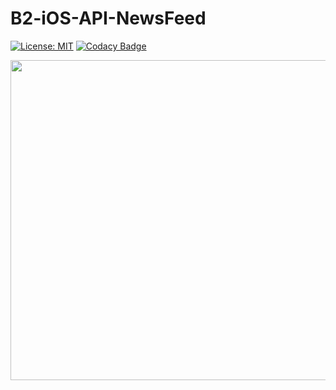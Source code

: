 # B2-iOS-API-NewsFeed
[![License: MIT](https://img.shields.io/badge/License-MIT-yellow.svg)](https://github.com/safroalex/B1-PostgreSQLAutoServiceERP/blob/main/LICENSE)
[![Codacy Badge](https://app.codacy.com/project/badge/Grade/1ae6f06607fa4d6589d49fc326d016fa)](https://app.codacy.com/gh/safroalex/B2-iOS-API-NewsFeed/dashboard?utm_source=gh&utm_medium=referral&utm_content=&utm_campaign=Badge_grade)

<img width="512" src="https://github.com/safroalex/B2-iOS-API-NewsFeed/assets/105920089/2118d5ce-66d6-4c4b-8750-6e60d496d315">

<!-- https://whimsical.com/c4-model-for-ios-app-with-java-backend-TfVUnyFGDf7ojWucZ39EJR] -->
<!-- <img width="1096" alt="image" src="https://github.com/safroalex/B2-iOS-API-NewsFeed/assets/105920089/e306b113-bb4c-4bb7-ae26-5795854eb248"> -->


